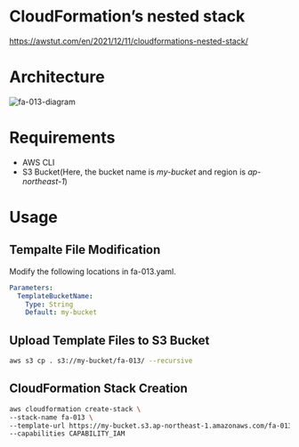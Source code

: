 # CloudFormation’s nested stack

https://awstut.com/en/2021/12/11/cloudformations-nested-stack/

# Architecture

![fa-013-diagram](https://user-images.githubusercontent.com/84276199/189880066-1cc9b7de-3155-454e-958b-055a16e4b053.png)

# Requirements

* AWS CLI
* S3 Bucket(Here, the bucket name is *my-bucket* and region is *ap-northeast-1*)

# Usage

## Tempalte File Modification

Modify the following locations in fa-013.yaml.

```yaml
Parameters:
  TemplateBucketName:
    Type: String
    Default: my-bucket
```

## Upload  Template Files to S3 Bucket

```bash
aws s3 cp . s3://my-bucket/fa-013/ --recursive
```

## CloudFormation Stack Creation

```bash
aws cloudformation create-stack \
--stack-name fa-013 \
--template-url https://my-bucket.s3.ap-northeast-1.amazonaws.com/fa-013/fa-013.yaml \
--capabilities CAPABILITY_IAM
```
